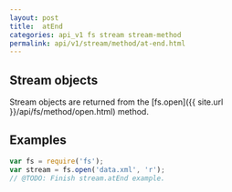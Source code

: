 ```yaml
---
layout: post
title:  atEnd
categories: api_v1 fs stream stream-method
permalink: api/v1/stream/method/at-end.html
---
```


## Stream objects

Stream objects are returned from the [fs.open]({{ site.url }}/api/fs/method/open.html) method.

## Examples

```javascript
var fs = require('fs');
var stream = fs.open('data.xml', 'r');
// @TODO: Finish stream.atEnd example.
```








